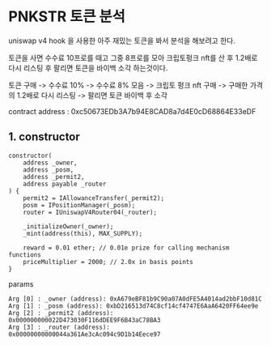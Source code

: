 # PNKSTR 토큰 분석

uniswap v4 hook 을 사용한 아주 재밌는 토큰을 봐서 분석을 해보려고 한다.

토큰을 사면 수수료 10프로를 때고 그중 8프로를 모아 크립토펑크 nft를 산 후 1.2배로 다시 리스팅 후 팔리면 토큰을 바이백 소각 하는것이다.

토큰 구매 -> 수수료 10% -> 수수료 8% 모음 -> 크립토 펑크 nft 구매 -> 구매한 가격의 1.2배로 다시 리스팅 -> 팔리면 토큰 바이백 후 소각

contract address : 0xc50673EDb3A7b94E8CAD8a7d4E0cD68864E33eDF

## 1. constructor

```solidity
constructor(
    address _owner,
    address _posm,
    address _permit2,
    address payable _router
) {
    permit2 = IAllowanceTransfer(_permit2);
    posm = IPositionManager(_posm);
    router = IUniswapV4Router04(_router);

    _initializeOwner(_owner);
    _mint(address(this), MAX_SUPPLY);

    reward = 0.01 ether; // 0.01e prize for calling mechanism functions
    priceMultiplier = 2000; // 2.0x in basis points
}
```

params

```
Arg [0] : _owner (address): 0xA679eBF81b9C90a07A0dFE5A4014ad2bbF10d81C
Arg [1] : _posm (address): 0xbD216513d74C8cf14cf4747E6AaA6420FF64ee9e
Arg [2] : _permit2 (address): 0x000000000022D473030F116dDEE9F6B43aC78BA3
Arg [3] : _router (address): 0x00000000000044a361Ae3cAc094c9D1b14Eece97
```
